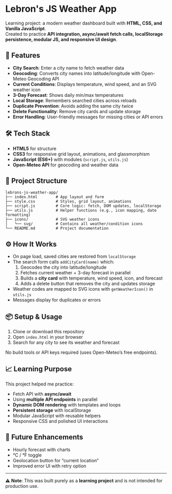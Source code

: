 # Lebron's JS Weather App

Learning project: a modern weather dashboard built with **HTML, CSS, and Vanilla JavaScript**.  
Created to practice **API integration, async/await fetch calls, localStorage persistence, modular JS, and responsive UI design**.

## 🚀 Features
- **City Search**: Enter a city name to fetch weather data  
- **Geocoding**: Converts city names into latitude/longitude with Open-Meteo Geocoding API  
- **Current Conditions**: Displays temperature, wind speed, and an SVG weather icon  
- **3-Day Forecast**: Shows daily min/max temperatures  
- **Local Storage**: Remembers searched cities across reloads  
- **Duplicate Prevention**: Avoids adding the same city twice  
- **Delete Functionality**: Remove city cards and update storage  
- **Error Handling**: User-friendly messages for missing cities or API errors

## 🛠️ Tech Stack
- **HTML5** for structure  
- **CSS3** for responsive grid layout, animations, and glassmorphism  
- **JavaScript (ES6+)** with modules (`script.js`, `utils.js`)  
- **Open-Meteo API** for geocoding and weather data  

## 📂 Project Structure
```
lebrons-js-weather-app/
├── index.html        # App layout and form
├── style.css         # Styles, grid layout, animations
├── script.js         # Core logic: fetch, DOM updates, localStorage
├── utils.js          # Helper functions (e.g., icon mapping, date formatting)
├── icons/            # SVG weather icons
│   └── svg/          # Contains all weather/condition icons
└── README.md         # Project documentation
```

## ⚙️ How It Works
- On page load, saved cities are restored from `localStorage`  
- The search form calls `addCityCard(name)` which:  
  1. Geocodes the city into latitude/longitude  
  2. Fetches current weather + 3-day forecast in parallel  
  3. Builds a **city card** with temperature, wind speed, icon, and forecast  
  4. Adds a delete button that removes the city and updates storage  
- Weather codes are mapped to SVG icons with `getWeatherIcon()` in `utils.js`  
- Messages display for duplicates or errors  

## 📦 Setup & Usage
1. Clone or download this repository  
2. Open `index.html` in your browser  
3. Search for any city to see its weather and forecast  

No build tools or API keys required (uses Open-Meteo’s free endpoints).

## 📈 Learning Purpose
This project helped me practice:  
- Fetch API with **async/await**  
- Using **multiple API endpoints** in parallel  
- **Dynamic DOM rendering** with templates and loops  
- **Persistent storage** with localStorage  
- Modular JavaScript with reusable helpers  
- Responsive CSS and polished UI interactions  

## 🔮 Future Enhancements
- Hourly forecast with charts  
- °C / °F toggle  
- Geolocation button for “current location”  
- Improved error UI with retry option  

---

⚠️ **Note**: This was built purely as a **learning project** and is not intended for production use.

